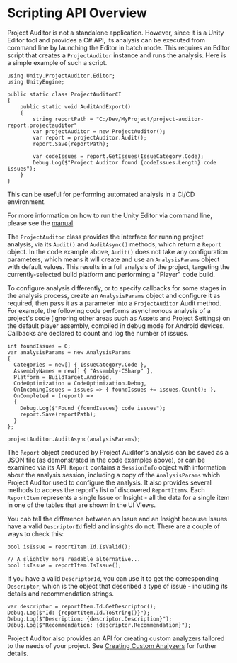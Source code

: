 <a name="API"></a>
# Scripting API Overview
Project Auditor is not a standalone application. However, since it is a Unity Editor tool and provides a C# API, its
analysis can be executed from command line by launching the Editor in batch mode. This requires an Editor script that
creates a `ProjectAuditor` instance and runs the analysis. Here is a simple example of such a script.

```
using Unity.ProjectAuditor.Editor;
using UnityEngine;

public static class ProjectAuditorCI
{
    public static void AuditAndExport()
    {
        string reportPath = "C:/Dev/MyProject/project-auditor-report.projectauditor"
        var projectAuditor = new ProjectAuditor();
        var report = projectAuditor.Audit();
        report.Save(reportPath);
        
        var codeIssues = report.GetIssues(IssueCategory.Code);
        Debug.Log($"Project Auditor found {codeIssues.Length} code issues");
    }
}
```

This can be useful for performing automated analysis in a CI/CD environment.

For more information on how to run the Unity Editor via command line, please see the
[manual](https://docs.unity3d.com/Manual/EditorCommandLineArguments.html).

The `ProjectAuditor` class provides the interface for running project analysis, via its `Audit()` and `AuditAsync()`
methods, which return a `Report` object. In the code example above, `Audit()` does not take any configuration
parameters, which means it will create and use an `AnalysisParams` object with default values. This results in a full
analysis of the project, targeting the currently-selected build platform and performing a "Player" code build.

To configure analysis differently, or to specify callbacks for some stages in the analysis process, create an
`AnalysisParams` object and configure it as required, then pass it as a parameter into a `ProjectAuditor` Audit method.
For example, the following code performs asynchronous analysis of a project's code (ignoring other areas such as Assets
and Project Settings) on the default player assembly, compiled in debug mode for Android devices. Callbacks are declared
to count and log the number of issues. 

```
int foundIssues = 0;
var analysisParams = new AnalysisParams
{
  Categories = new[] { IssueCategory.Code },
  AssemblyNames = new[] { "Assembly-CSharp" },
  Platform = BuildTarget.Android,
  CodeOptimization = CodeOptimization.Debug,
  OnIncomingIssues = issues => { foundIssues += issues.Count(); },
  OnCompleted = (report) =>
  {
    Debug.Log($"Found {foundIssues} code issues");
    report.Save(reportPath);
  }  
};

projectAuditor.AuditAsync(analysisParams);
```

The `Report` object produced by Project Auditor's analysis can be saved as a JSON file (as demonstrated in the
code examples above), or can be examined via its API. `Report` contains a `SessionInfo` object with information
about the analysis session, including a copy of the `AnalysisParams` which Project Auditor used to configure the
analysis. It also provides several methods to access the report's list of discovered `ReportItem`s. Each
`ReportItem` represents a single Issue or Insight - all the data for a single item in one of the tables that are shown
in the UI Views.

You cab tell the difference between an Issue and an Insight because Issues have a valid `DescriptorId` field and
insights do not. There are a couple of ways to check this:

```
bool isIssue = reportItem.Id.IsValid();

// A slightly more readable alternative...
bool isIssue = reportItem.IsIssue();
```

If you have a valid `DescriptorId`, you can use it to get the corresponding `Descriptor`, which is the object that
described a type of issue - including its details and recommendation strings.

```
var descriptor = reportItem.Id.GetDescriptor();
Debug.Log($"Id: {reportItem.Id.ToString()}");
Debug.Log($"Description: {descriptor.Description}");
Debug.Log($"Recommendation: {descriptor.Recommendation}");
```

Project Auditor also provides an API for creating custom analyzers tailored to the needs of your project. See
[Creating Custom Analyzers](APICustomAnalyzers.md) for further details.
